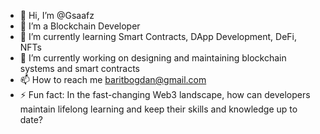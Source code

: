 - 👋 Hi, I’m @Gsaafz
- 👀 I’m a Blockchain Developer
- 🌱 I’m currently learning Smart Contracts, DApp Development, DeFi, NFTs
- 💞️ I’m currently working on designing and maintaining blockchain systems and smart contracts
- 📫 How to reach me baritbogdan@gmail.com
- ⚡ Fun fact: In the fast-changing Web3 landscape, how can developers maintain lifelong learning and keep their skills and knowledge up to date?

<!---
Gsaafz/Gsaafz is a ✨ special ✨ repository because its `README.md` (this file) appears on your GitHub profile.
You can click the Preview link to take a look at your changes.
--->

